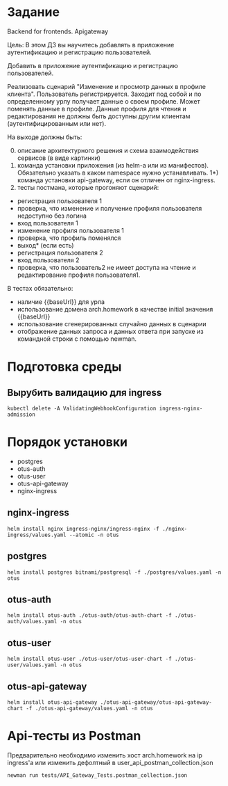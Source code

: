 # Задание 

Backend for frontends. Apigateway

Цель:
В этом ДЗ вы научитесь добавлять в приложение аутентификацию и регистрацию пользователей.

Добавить в приложение аутентификацию и регистрацию пользователей.

Реализовать сценарий "Изменение и просмотр данных в профиле клиента". Пользователь регистрируется. Заходит под собой и по определенному урлу получает данные о своем профиле. Может поменять данные в профиле. Данные профиля для чтения и редактирования не должны быть доступны другим клиентам (аутентифицированным или нет).

На выходе должны быть:

0) описание архитектурного решения и схема взаимодействия сервисов (в виде картинки)
1) команда установки приложения (из helm-а или из манифестов). Обязательно указать в каком namespace нужно устанавливать. 1*) команда установки api-gateway, если он отличен от nginx-ingress.
2) тесты постмана, которые прогоняют сценарий:
 * регистрация пользователя 1
 * проверка, что изменение и получение профиля пользователя недоступно без логина
 * вход пользователя 1
 * изменение профиля пользователя 1
 * проверка, что профиль поменялся
 * выход* (если есть)
 * регистрация пользователя 2
 * вход пользователя 2
 * проверка, что пользователь2 не имеет доступа на чтение и редактирование профиля пользователя1.

В тестах обязательно:
 * наличие {{baseUrl}} для урла
 * использование домена arch.homework в качестве initial значения {{baseUrl}}
 * использование сгенерированных случайно данных в сценарии
 * отображение данных запроса и данных ответа при запуске из командной строки с помощью newman.

# Подготовка среды
## Вырубить валидацию для ingress
```
kubectl delete -A ValidatingWebhookConfiguration ingress-nginx-admission
```

# Порядок установки
* postgres
* otus-auth
* otus-user
* otus-api-gateway
* nginx-ingress

## nginx-ingress
```
helm install nginx ingress-nginx/ingress-nginx -f ./nginx-ingress/values.yaml --atomic -n otus
```
## postgres
```
helm install postgres bitnami/postgresql -f ./postgres/values.yaml -n otus
```
## otus-auth
```
helm install otus-auth ./otus-auth/otus-auth-chart -f ./otus-auth/values.yaml -n otus
```
## otus-user
```
helm install otus-user ./otus-user/otus-user-chart -f ./otus-user/values.yaml -n otus
```
## otus-api-gateway
```
helm install otus-api-gateway ./otus-api-gateway/otus-api-gateway-chart -f ./otus-api-gateway/values.yaml -n otus
```
# Api-тесты из Postman 
Предварительно необходимо изменить хост arch.homework на ip ingress'а или изменить дефолтный в user_api_postman_collection.json

```newman run tests/API_Gateway_Tests.postman_collection.json```
